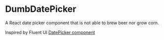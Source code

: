 # DumbDatePicker

A React date picker component that is not able to brew beer nor grow corn.

Inspired by Fluent UI [DatePicker component](https://developer.microsoft.com/en-us/fluentui#/controls/web/datepicker)
